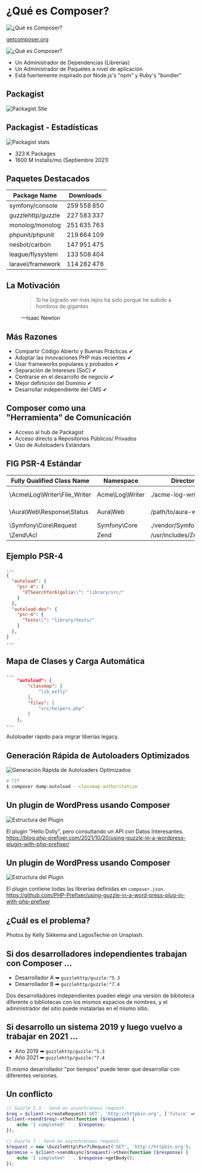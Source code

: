 # ¿Qué es Composer? <!-- .slide: class="list-small" -->

![¿Qué es Composer?](images/10-what-is-composer/logo-composer-transparent5.png)<!-- .element: class="w-12" -->

[getcomposer.org](https://getcomposer.org)


![¿Qué es Composer?](images/10-what-is-composer/logo-composer-transparent2.png)<!-- .element: class="w-12" -->

- Un Administrador de Dependencias (Librerías)
- Un Administrador de Paquetes a nivel de aplicación
- Está fuertemente inspirado por Node.js's "npm" y Ruby's "bundler"


## Packagist <!-- .slide: class="p-small" data-background-image="images/10-what-is-composer/logo-packagist-small.png" data-background-size="auto auto" data-background-position="90% 10%" data-visibility="hidden" -->

![Packagist Site](images/10-what-is-composer/packagist-site.jpg)<!-- .element: class="w-50" -->


## Packagist - Estadísticas <!-- .slide: data-background-image="images/10-what-is-composer/logo-packagist-small.png" data-background-size="auto auto" data-background-position="90% 10%" data-visibility="hidden" -->

![Packagist stats](images/10-what-is-composer/packagist-stats.png)<!-- .element: class="w-50" -->

- 323 K Packages
- 1600 M Installs/mo (Septiembre 2021)


## Paquetes Destacados <!-- .slide: class="table-small" data-visibility="hidden" -->

Package Name | Downloads
------------ | -------------
symfony/console | 259 558 850
guzzlehttp/guzzle | 227 583 337
monolog/monolog | 251 635 763
phpunit/phpunit | 219 664 109
nesbot/carbon | 147 951 475
league/flysystem | 133 508 404
laravel/framework | 114 282 476


## La Motivación

<div class="fragment fade-up">
    <figure>
        <blockquote>
            <p>Si he logrado ver más lejos ha sido porque he subido a hombros de gigantes</p>
        </blockquote>
        <figcaption>—Isaac Newton</figcaption>
    </figure>
</div>


## Más Razones <!-- .slide: class="list-small list-none" -->

- Compartir Código Abierto y Buenas Prácticas ✔
- Adoptar las innovaciones PHP más recientes ✔
- Usar frameworks populares y probados ✔
- Separación de Intereses (SoC) ✔
- Centrarse en el desarrollo de negocio ✔
- Mejor definición del Dominio ✔
- Desarrollar independiente del CMS ✔


## Composer como una <br>"Herramienta" de Comunicación <!-- .slide: class="list-small" -->

- Acceso al hub de Packagist
- Acceso directo a Repositorios Públicos/ Privados
- Uso de Autoloaders Estándars


## FIG PSR-4 Estándar<!-- .slide: class="table-tiny" -->

Fully Qualified Class Name|Namespace|Directory|File Path
---------|----------|---------|---------
\Acme\Log\Writer\File_Writer | Acme\Log\Writer | ./acme-log-writer/lib/ | ./acme-log-writer/lib/File_Writer.php
\Aura\Web\Response\Status | Aura\Web | /path/to/aura-web/src/ | /path/to/aura-web/src/Response/Status.php
\Symfony\Core\Request | Symfony\Core | ./vendor/Symfony/Core/ | ./vendor/Symfony/Core/Request.php
\Zend\Acl | Zend | /usr/includes/Zend/ | /usr/includes/Zend/Acl.php


## Ejemplo PSR-4<!-- .slide: class="table-small" -->

```json
...
{
  "autoload": {
    "psr-4": {
      "XTSearchforAlgolia\\": "library/src/"
    }
  },
  "autoload-dev": {
    "psr-4": {
      "Tests\\": "library/tests/"
    }
  },
}
...
```


## Mapa de Clases y Carga Automática

```json
...
    "autoload": {
        "classmap": [
            "lib_extly"
        ],
        "files": [
            "src/helpers.php"
        ]
    },
...
```

Autoloader rápido para migrar liberías legacy.<!-- .element: class="small" -->


## Generación Rápida de Autoloaders Optimizados

![Generación Rápida de Autoloaders Optimizados](images/10-what-is-composer/composer-tree.png)<!-- .element: class="w-25" -->

```sh
# TIP
$ composer dump-autoload --classmap-authoritative
```


## Un plugin de WordPress usando Composer <!-- .slide: data-background-image="images/05-about-me/PHP-Prefixer.svg" data-background-size="auto 10%" data-background-position="95% 5%" -->

![Estructura del Plugin](images/10-what-is-composer/wp-using-guzzle-in-a-word-press-plug-in-with-php-prefixer.png)<!-- .element: class="w-80" -->

El plugin "Hello Dolly", pero consultando un API con Datos Interesantes.<!-- .element: class="small" -->
<br>
<https://blog.php-prefixer.com/2021/10/20/using-guzzle-in-a-wordpress-plugin-with-php-prefixer/><!-- .element: class="small" -->


## Un plugin de WordPress usando Composer <!-- .slide: data-background-image="images/05-about-me/PHP-Prefixer.svg" data-background-size="auto 10%" data-background-position="95% 5%" -->

![Estructura del Plugin](images/10-what-is-composer/file-structure-of-wp-plugin-with-composer.png)<!-- .element: class="w-80" -->

El plugin contiene todas las librerías definidas en `composer.json`.<!-- .element: class="small" -->
<br>
<https://github.com/PHP-Prefixer/using-guzzle-in-a-word-press-plug-in-with-php-prefixer><!-- .element: class="small" -->


## ¿Cuál es el problema? <!-- .slide: data-background-image="images/10-what-is-composer/composer-two-developers.jpg" data-background-size="75% auto" data-background-position="50% 50%" class="slide-hero" -->

Photos by Kelly Sikkema and LagosTechie on Unsplash.<!-- .element: class="tiny" -->


## Si dos desarrolladores independientes trabajan con Composer ...

- Desarrollador A ➡ `guzzlehttp/guzzle:^5.3`
- Desarrollador B ➡ `guzzlehttp/guzzle:^7.4`

Dos desarrolladores independientes pueden elegir una versión de biblioteca diferente o bibliotecas con los mismos espacios de nombres, y el administrador del sitio puede instalarlas en el mismo sitio.<!-- .element: class="small" -->


## Si desarrollo un sistema 2019 y luego vuelvo a trabajar en 2021 ...

- Año 2019 ➡ `guzzlehttp/guzzle:^5.3`
- Año 2021 ➡ `guzzlehttp/guzzle:^7.4`

El mismo desarrollador "por tiempos" puede tener que desarrollar con diferentes versiones.<!-- .element: class="small" -->


## Un conflicto

```php [3|9]
// Guzzle 5.3 - Send an asynchronous request.
$req = $client->createRequest('GET', 'http://httpbin.org', ['future' => true]);
$client->send($req)->then(function ($response) {
    echo 'I completed! ' . $response;
});

// Guzzle 7 - Send an asynchronous request.
$request = new \GuzzleHttp\Psr7\Request('GET', 'http://httpbin.org');
$promise = $client->sendAsync($request)->then(function ($response) {
    echo 'I completed! ' . $response->getBody();
});
```
